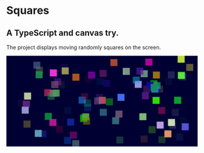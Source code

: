 # Squares
## A TypeScript and canvas try.
The project displays moving randomly squares on the screen.

![GitHub Logo](/images/squares.png)